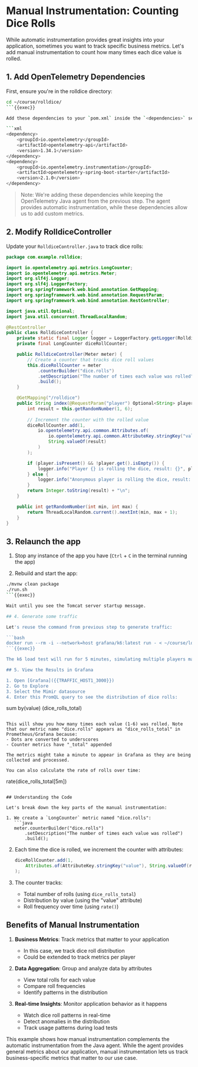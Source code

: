 # Manual Instrumentation: Counting Dice Rolls

While automatic instrumentation provides great insights into your application, sometimes you want to track specific business metrics. Let's add manual instrumentation to count how many times each dice value is rolled.

## 1. Add OpenTelemetry Dependencies

First, ensure you're in the rolldice directory:
```bash
cd ~/course/rolldice/
```{{exec}}

Add these dependencies to your `pom.xml` inside the `<dependencies>` section:

```xml
<dependency>
    <groupId>io.opentelemetry</groupId>
    <artifactId>opentelemetry-api</artifactId>
    <version>1.34.1</version>
</dependency>
<dependency>
    <groupId>io.opentelemetry.instrumentation</groupId>
    <artifactId>opentelemetry-spring-boot-starter</artifactId>
    <version>2.1.0</version>
</dependency>
```

> Note: We're adding these dependencies while keeping the OpenTelemetry Java agent from the previous step. The agent provides automatic instrumentation, while these dependencies allow us to add custom metrics.

## 2. Modify RolldiceController

Update your `RolldiceController.java` to track dice rolls:

```java
package com.example.rolldice;

import io.opentelemetry.api.metrics.LongCounter;
import io.opentelemetry.api.metrics.Meter;
import org.slf4j.Logger;
import org.slf4j.LoggerFactory;
import org.springframework.web.bind.annotation.GetMapping;
import org.springframework.web.bind.annotation.RequestParam;
import org.springframework.web.bind.annotation.RestController;

import java.util.Optional;
import java.util.concurrent.ThreadLocalRandom;

@RestController
public class RolldiceController {
    private static final Logger logger = LoggerFactory.getLogger(RolldiceController.class);
    private final LongCounter diceRollCounter;

    public RolldiceController(Meter meter) {
        // Create a counter that tracks dice roll values
        this.diceRollCounter = meter
            .counterBuilder("dice.rolls")
            .setDescription("The number of times each value was rolled")
            .build();
    }

    @GetMapping("/rolldice")
    public String index(@RequestParam("player") Optional<String> player) {
        int result = this.getRandomNumber(1, 6);
        
        // Increment the counter with the rolled value
        diceRollCounter.add(1, 
            io.opentelemetry.api.common.Attributes.of(
                io.opentelemetry.api.common.AttributeKey.stringKey("value"), 
                String.valueOf(result)
            )
        );

        if (player.isPresent() && !player.get().isEmpty()) {
            logger.info("Player {} is rolling the dice, result: {}", player.get(), result);
        } else {
            logger.info("Anonymous player is rolling the dice, result: {}", result);
        }
        return Integer.toString(result) + "\n";
    }

    public int getRandomNumber(int min, int max) {
        return ThreadLocalRandom.current().nextInt(min, max + 1);
    }
}
```

## 3. Relaunch the app

1. Stop any instance of the app you have (`Ctrl` + `C` in the terminal running the app)

2. Rebuild and start the app:
```bash
./mvnw clean package
./run.sh
```{{exec}}

Wait until you see the Tomcat server startup message.

## 4. Generate some traffic

Let's reuse the command from previous step to generate traffic:

```bash
docker run --rm -i --network=host grafana/k6:latest run - < ~/course/load-test.js
```{{exec}}

The k6 load test will run for 5 minutes, simulating multiple players making dice rolls.

## 5. View the Results in Grafana

1. Open [Grafana]({{TRAFFIC_HOST1_3000}})
2. Go to Explore
3. Select the Mimir datasource
4. Enter this PromQL query to see the distribution of dice rolls:

```
sum by(value) (dice_rolls_total)
```

This will show you how many times each value (1-6) was rolled. Note that our metric name "dice.rolls" appears as "dice_rolls_total" in Prometheus/Grafana because:
- Dots are converted to underscores
- Counter metrics have "_total" appended

The metrics might take a minute to appear in Grafana as they are being collected and processed.

You can also calculate the rate of rolls over time:

```
rate(dice_rolls_total[5m])
```

## Understanding the Code

Let's break down the key parts of the manual instrumentation:

1. We create a `LongCounter` metric named "dice.rolls":
   ```java
   meter.counterBuilder("dice.rolls")
       .setDescription("The number of times each value was rolled")
       .build();
   ```

2. Each time the dice is rolled, we increment the counter with attributes:
   ```java
   diceRollCounter.add(1, 
       Attributes.of(AttributeKey.stringKey("value"), String.valueOf(result))
   );
   ```

3. The counter tracks:
   - Total number of rolls (using `dice_rolls_total`)
   - Distribution by value (using the "value" attribute)
   - Roll frequency over time (using `rate()`)

## Benefits of Manual Instrumentation

1. **Business Metrics**: Track metrics that matter to your application
   - In this case, we track dice roll distribution
   - Could be extended to track metrics per player

2. **Data Aggregation**: Group and analyze data by attributes
   - View total rolls for each value
   - Compare roll frequencies
   - Identify patterns in the distribution

3. **Real-time Insights**: Monitor application behavior as it happens
   - Watch dice roll patterns in real-time
   - Detect anomalies in the distribution
   - Track usage patterns during load tests

This example shows how manual instrumentation complements the automatic instrumentation from the Java agent. While the agent provides general metrics about our application, manual instrumentation lets us track business-specific metrics that matter to our use case.

